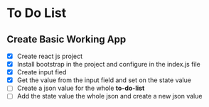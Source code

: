 # To Do List

## Create Basic Working App

- [x] Create react js project
- [x] Install bootstrap in the project and configure in the index.js file
- [x] Create input fied
- [x] Get the value from the input field and set on the state value
- [ ] Create a json value for the whole **to-do-list**
- [ ] Add the state value the whole json and create a new json value
